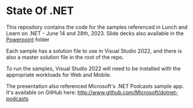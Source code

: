 # State Of .NET
This repository contains the code for the samples referenced in Lunch and Learn on .NET - June 14 and 28th, 2023.
Slide decks also available in the [Powerpoint](/Powerpoint) folder

Each sample has a solution file to use in Visual Studio 2022, and there is also a master solution file in the root of the repo.

To run the samples, Visual Studio 2022 will need to be installed with the appropriate workloads for Web and Mobile.

The presentation also referenced Microsoft's .NET Podcasts sample app. It's available on GitHub here: http://www.github.com/Microsoft/dotnet-podcasts
